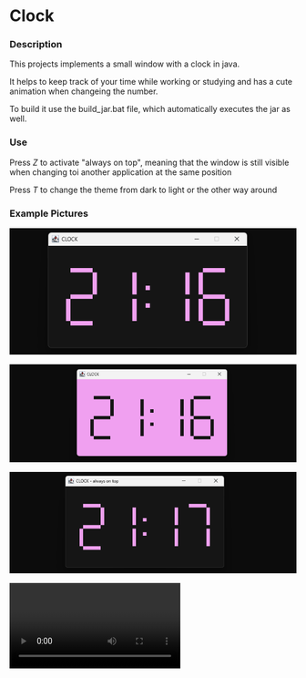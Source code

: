 # Clock

### Description

This projects implements a small window with a clock in java.

It helps to keep track of your time while working or studying and has a cute animation when changeing the number.

To build it use the build_jar.bat file, which automatically executes the jar as well.


### Use

Press *Z* to activate "always on top", meaning that the window is still visible when changing toi another application at the same position

Press *T* to change the theme from dark to light or the other way around


### Example Pictures


![pic1](./Resources/clock1.png)

![pic2](./Resources/clock2.png)

![pic3](./Resources/clock3.png)

![vid](./Resources/vid.mp4)
